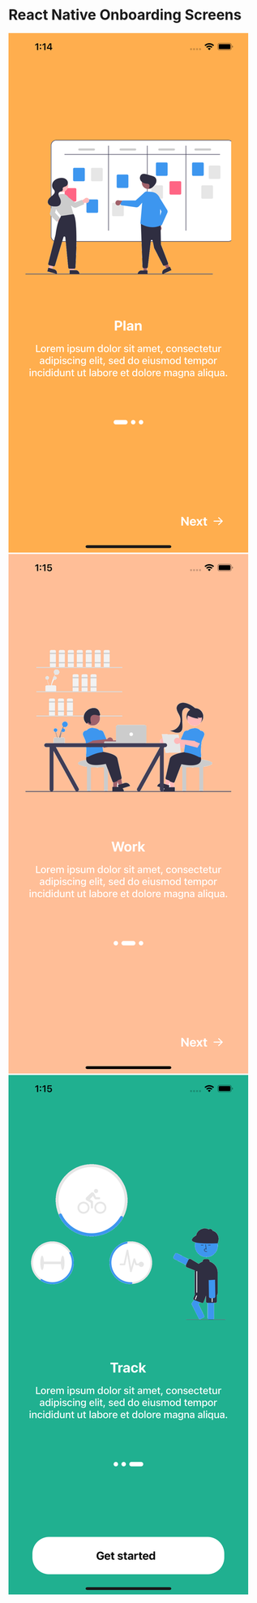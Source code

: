 # React Native Onboarding Screens

<img src="assets/readme-assets/sc1.png" title="Screen 1">
<img src="assets/readme-assets/sc2.png" title="Screen 2">
<img src="assets/readme-assets/sc3.png" title="Screen 3">